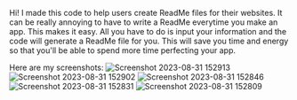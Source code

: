 Hi! I made this code to help users create ReadMe files for their websites. 
It can be really annoying to have to write a ReadMe everytime you make an app. 
This makes it easy. All you have to do is input your information and the code will generate a ReadMe file for you. 
This will save you time and energy so that you'll be able to spend more time perfecting your app.

Here are my screenshots:
![Screenshot 2023-08-31 152913](https://github.com/Yowiesenfeld/ReadMe-Generator-2/assets/136192424/39a36333-574c-4600-98d4-03edec9674f6)
![Screenshot 2023-08-31 152902](https://github.com/Yowiesenfeld/ReadMe-Generator-2/assets/136192424/64cd95f0-3d3a-4609-a888-cf08b9baf38d)
![Screenshot 2023-08-31 152846](https://github.com/Yowiesenfeld/ReadMe-Generator-2/assets/136192424/db74a54a-4dcb-4130-898a-f2336e559a96)
![Screenshot 2023-08-31 152831](https://github.com/Yowiesenfeld/ReadMe-Generator-2/assets/136192424/78a3996d-58b5-4362-8383-2478bee1ecc4)
![Screenshot 2023-08-31 152809](https://github.com/Yowiesenfeld/ReadMe-Generator-2/assets/136192424/c5e6ad84-3b88-4914-9ed6-35732d03bcb3)

